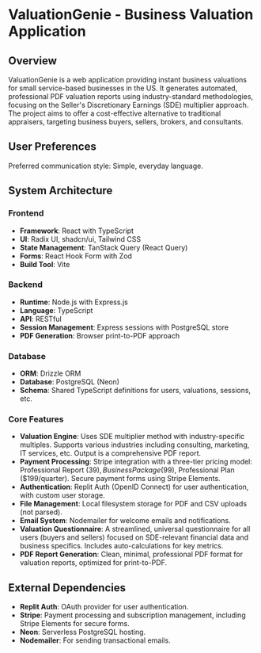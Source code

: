 # ValuationGenie - Business Valuation Application

## Overview

ValuationGenie is a web application providing instant business valuations for small service-based businesses in the US. It generates automated, professional PDF valuation reports using industry-standard methodologies, focusing on the Seller's Discretionary Earnings (SDE) multiplier approach. The project aims to offer a cost-effective alternative to traditional appraisers, targeting business buyers, sellers, brokers, and consultants.

## User Preferences

Preferred communication style: Simple, everyday language.

## System Architecture

### Frontend
- **Framework**: React with TypeScript
- **UI**: Radix UI, shadcn/ui, Tailwind CSS
- **State Management**: TanStack Query (React Query)
- **Forms**: React Hook Form with Zod
- **Build Tool**: Vite

### Backend
- **Runtime**: Node.js with Express.js
- **Language**: TypeScript
- **API**: RESTful
- **Session Management**: Express sessions with PostgreSQL store
- **PDF Generation**: Browser print-to-PDF approach

### Database
- **ORM**: Drizzle ORM
- **Database**: PostgreSQL (Neon)
- **Schema**: Shared TypeScript definitions for users, valuations, sessions, etc.

### Core Features
- **Valuation Engine**: Uses SDE multiplier method with industry-specific multiples. Supports various industries including consulting, marketing, IT services, etc. Output is a comprehensive PDF report.
- **Payment Processing**: Stripe integration with a three-tier pricing model: Professional Report ($39), Business Package ($99), Professional Plan ($199/quarter). Secure payment forms using Stripe Elements.
- **Authentication**: Replit Auth (OpenID Connect) for user authentication, with custom user storage.
- **File Management**: Local filesystem storage for PDF and CSV uploads (not parsed).
- **Email System**: Nodemailer for welcome emails and notifications.
- **Valuation Questionnaire**: A streamlined, universal questionnaire for all users (buyers and sellers) focused on SDE-relevant financial data and business specifics. Includes auto-calculations for key metrics.
- **PDF Report Generation**: Clean, minimal, professional PDF format for valuation reports, optimized for print-to-PDF.

## External Dependencies

- **Replit Auth**: OAuth provider for user authentication.
- **Stripe**: Payment processing and subscription management, including Stripe Elements for secure forms.
- **Neon**: Serverless PostgreSQL hosting.
- **Nodemailer**: For sending transactional emails.